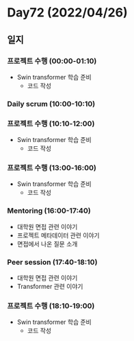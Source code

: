 # Day72 (2022/04/26)

## 일지

### 프로젝트 수행 (00:00-01:10)

  * Swin transformer 학습 준비
    * 코드 작성

### Daily scrum (10:00-10:10)

### 프로젝트 수행 (10:10-12:00)

  * Swin transformer 학습 준비
    * 코드 작성

### 프로젝트 수행 (13:00-16:00)

  * Swin transformer 학습 준비
    * 코드 작성

### Mentoring (16:00-17:40)

  * 대학원 면접 관련 이야기
  * 프로젝트 메타데이터 관련 이야기
  * 면접에서 나온 질문 소개

### Peer session (17:40-18:10)

  * 대학원 면접 관련 이야기
  * Transformer 관련 이야기

### 프로젝트 수행 (18:10-19:00)

  * Swin transformer 학습 준비
    * 코드 작성
